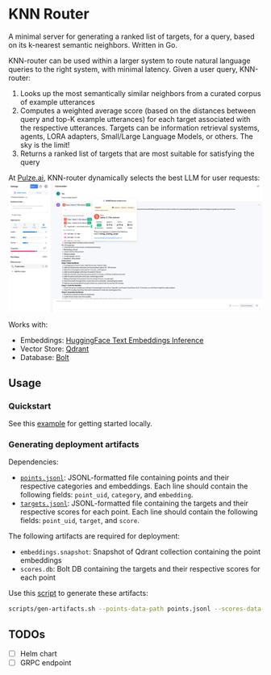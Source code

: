 # KNN Router

A minimal server for generating a ranked list of targets, for a query, based on its k-nearest semantic neighbors. Written in Go.

KNN-router can be used within a larger system to route natural language queries to the right system, with minimal latency. Given a user query, KNN-router:

1. Looks up the most semantically similar neighbors from a curated corpus of example utterances
2. Computes a weighted average score (based on the distances between query and top-K example utterances) for each target associated with the respective utterances. Targets can be information retrieval systems, agents, LORA adapters, Small/Large Language Models, or others. The sky is the limit!
3. Returns a ranked list of targets that are most suitable for satisfying the query

At [Pulze.ai](https://platform.pulze.ai), KNN-router dynamically selects the best LLM for user requests:
![Pulze Smart Router](./docs/pulze-smart-router.png)

Works with:

- Embeddings: [HuggingFace Text Embeddings Inference](https://github.com/huggingface/text-embeddings-inference)
- Vector Store: [Qdrant](https://github.com/qdrant/qdrant)
- Database: [Bolt](https://github.com/etcd-io/bbolt)

## Usage

### Quickstart

See this [example](./deploy/docker-compose) for getting started locally.

### Generating deployment artifacts

Dependencies:

- [`points.jsonl`](./deploy/docker-compose/data/points.jsonl): JSONL-formatted file containing points and their respective categories and embeddings. Each line should contain the following fields: `point_uid`, `category`, and `embedding`.
- [`targets.jsonl`](./deploy/docker-compose/data/targets.jsonl): JSONL-formatted file containing the targets and their respective scores for each point. Each line should contain the following fields: `point_uid`, `target`, and `score`.

The following artifacts are required for deployment:

- `embeddings.snapshot`: Snapshot of Qdrant collection containing the point embeddings
- `scores.db`: Bolt DB containing the targets and their respective scores for each point

Use this [script](./scripts/gen-artifacts.sh) to generate these artifacts:
```bash
scripts/gen-artifacts.sh --points-data-path points.jsonl --scores-data-path targets.jsonl --output-dir ./dist
```

## TODOs

- [ ] Helm chart
- [ ] GRPC endpoint
